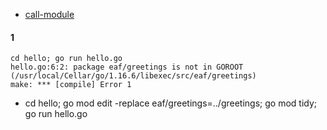 - [call-module](https://golang.org/doc/tutorial/call-module-code)

#### 1
```
cd hello; go run hello.go
hello.go:6:2: package eaf/greetings is not in GOROOT (/usr/local/Cellar/go/1.16.6/libexec/src/eaf/greetings)
make: *** [compile] Error 1
```
- cd hello; go mod edit -replace eaf/greetings=../greetings; go mod tidy; go run hello.go